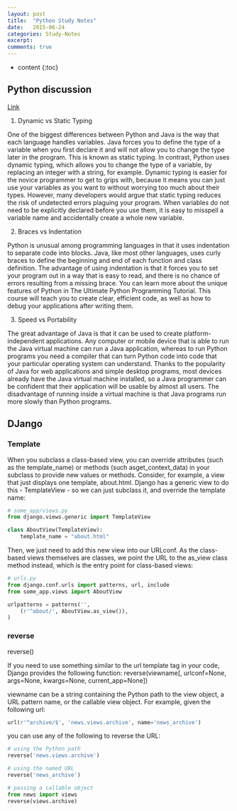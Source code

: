 ```yaml
---
layout: post
title:  "Python Study Notes"
date:   2015-06-24
categories: Study-Notes
excerpt: 
comments: true
---
```


* content
{:toc}

## Python discussion

[Link](https://www.udemy.com/blog/python-vs-java/)

1. Dynamic vs Static Typing

One of the biggest differences between Python and Java is the way that each language handles variables. Java forces you to define the type of a variable when you first declare it and will not allow you to change the type later in the program. This is known as static typing. In contrast, Python uses dynamic typing, which allows you to change the type of a variable, by replacing an integer with a string, for example.
Dynamic typing is easier for the novice programmer to get to grips with, because it means you can just use your variables as you want to without worrying too much about their types. However, many developers would argue that static typing reduces the risk of undetected errors plaguing your program. When variables do not need to be explicitly declared before you use them, it is easy to misspell a variable name and accidentally create a whole new variable.

2. Braces vs Indentation

Python is unusual among programming languages in that it uses indentation to separate code into blocks. Java, like most other languages, uses curly braces to define the beginning and end of each function and class definition. The advantage of using indentation is that it forces you to set your program out in a way that is easy to read, and there is no chance of errors resulting from a missing brace.
You can learn more about the unique features of Python in The Ultimate Python Programming Tutorial. This course will teach you to create clear, efficient code, as well as how to debug your applications after writing them.

3. Speed vs Portability

The great advantage of Java is that it can be used to create platform-independent applications. Any computer or mobile device that is able to run the Java virtual machine can run a Java application, whereas to run Python programs you need a compiler that can turn Python code into code that your particular operating system can understand. Thanks to the popularity of Java for web applications and simple desktop programs, most devices already have the Java virtual machine installed, so a Java programmer can be confident that their application will be usable by almost all users. The disadvantage of running inside a virtual machine is that Java programs run more slowly than Python programs.

## DJango

### Template

When you subclass a class-based view, you can override attributes (such as the template_name) or methods (such asget_context_data) in your subclass to provide new values or methods. Consider, for example, a view that just displays one template, about.html. Django has a generic view to do this - TemplateView - so we can just subclass it, and override the template name:

~~~ python
# some_app/views.py
from django.views.generic import TemplateView

class AboutView(TemplateView):
    template_name = "about.html"
~~~

Then, we just need to add this new view into our URLconf. As the class-based views themselves are classes, we point the URL to the as_view class method instead, which is the entry point for class-based views:

~~~ python
# urls.py
from django.conf.urls import patterns, url, include
from some_app.views import AboutView

urlpatterns = patterns('',
    (r'^about/', AboutView.as_view()),
)
~~~

### reverse

reverse()

If you need to use something similar to the url template tag in your code, Django provides the following function:
reverse(viewname[, urlconf=None, args=None, kwargs=None, current_app=None])

viewname can be a string containing the Python path to the view object, a URL pattern name, or the callable view object. For example, given the following url:

~~~ python
url(r'^archive/$', 'news.views.archive', name='news_archive')
~~~

you can use any of the following to reverse the URL:

~~~ python
# using the Python path
reverse('news.views.archive')

# using the named URL
reverse('news_archive')

# passing a callable object
from news import views
reverse(views.archive)
~~~

